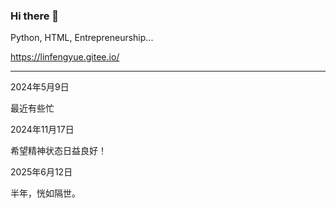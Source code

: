 ### Hi there 👋

Python, HTML, Entrepreneurship...

https://linfengyue.gitee.io/

---

2024年5月9日

最近有些忙

2024年11月17日

希望精神状态日益良好！

2025年6月12日

半年，恍如隔世。
